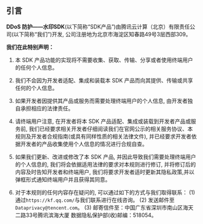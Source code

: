 ## 引言
**DDoS 防护——水印SDK**(以下简称“SDK产品”)由腾讯云计算（北京）有限责任公司(以下简称“我们”)开发, 公司注册地为北京市海淀区知春路49号3层西部309。

**我们在此特别声明：**
1. 本 SDK 产品功能的实现将不需要收集、获取、传输、分享或者使用终端用户的任何个人信息。

2. 我们不会因为开发者适配、集成和装载本 SDK 产品而向其提供、传输或共享任何的个人信息。
3. 如果开发者因提供其产品或服务而需要处理终端用户的个人信息, 由开发者独自承担相应的法律责任。
4. 请终端用户注意, 在开发者将本 SDK 产品适配、集成或装载到开发者产品或服务前, 我们已经要求相关开发者仔细阅读我们在官网公示的相关服务协议、本规则及开发者合规指南(或具有同样性质的相关法律文件), 并已经要求开发者依据开发者的产品收集使用个人信息的情况进行合规自查。
5. 如果我们更新、改进或修改了本 SDK 产品, 并因此导致我们需要处理终端用户的个人信息的, 我们将会依据适用法律的要求对本规则进行修订, 并将修订后的内容及时告知开发者和终端用户, 我们将要求开发者适时更新其隐私政策,并以弹框形式通知终端用户并且获得其同意。
6. 对于本规则的任何内容存在疑问的, 可以通过如下的方式与我们取得联系：
(1) 通过`https://kf.qq.com/`与我们联系进行在线咨询。
(2) 发送邮件至 `Dataprivacy@tencent.com`。
(3) 邮寄信件至：中国广东省深圳市南山区海天二路33号腾讯滨海大厦 数据隐私保护部(收)邮编：518054。
